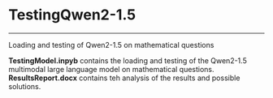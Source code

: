 # TestingQwen2-1.5
___
Loading and testing of Qwen2-1.5 on mathematical questions

**TestingModel.inpyb** contains the loading and testing of the Qwen2-1.5 multimodal large language model on mathematical questions.
**ResultsReport.docx** contains teh analysis of the results and possible solutions.
